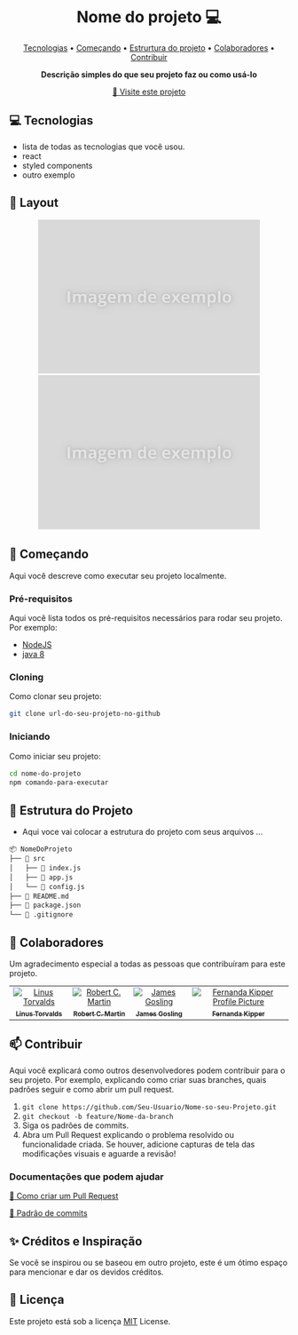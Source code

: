<h1 align="center" style="font-weight: bold;">Nome do projeto 💻</h1>

<p align="center">
 <a href="#tech">Tecnologias</a> •
 <a href="#started">Começando</a> •
 <a href="#structure">Estrurtura do projeto</a> •
 <a href="#colab">Colaboradores</a> •
 <a href="#contribute">Contribuir</a>
</p> 

<p align="center"> 
 <b>Descrição simples do que seu projeto faz ou como usá-lo</b>
</p>

<p align="center">
 <a href="url-do-projeto">📱 Visite este projeto</a>
</p>


<h2 id="technologies">💻 Tecnologias</h2>

- lista de todas as tecnologias que você usou.
- react
- styled components
- outro exemplo


<h2 id="layout">🎨 Layout</h2>

<p align="center">
 <img src="../../img/Imagem-de-exemplo.png" alt="Exemplo de imagem" width="400px">
 <img src="../../img/Imagem-de-exemplo.png" alt="Exemplo de imagem" width="400px">
</p>


<h2 id="started">🚀 Começando</h2>

Aqui você descreve como executar seu projeto localmente.


### Pré-requisitos

Aqui você lista todos os pré-requisitos necessários para rodar seu projeto. Por exemplo:

- [NodeJS](https://nodejs.org/pt)
- [java 8](https://www.java.com/pt-BR/)


### Cloning

Como clonar seu projeto:

```bash
git clone url-do-seu-projeto-no-github
```

### Iniciando

Como iniciar seu projeto:

```bash
cd nome-do-projeto
npm comando-para-executar
```


<h2 id="structure">📂 Estrutura do Projeto</h2>

- Aqui voce vai colocar a estrutura do projeto com seus arquivos ...

```bash
📦 NomeDoProjeto
├── 📁 src
│   ├── 📄 index.js
│   ├── 📄 app.js
│   └── 📄 config.js
├── 📄 README.md
├── 📄 package.json
└── 📄 .gitignore
```

<h2 id="colab">🤝 Colaboradores</h2>

Um agradecimento especial a todas as pessoas que contribuíram para este projeto.

<table>
  <tr>
    <td align="center">
      <a href="#">
        <img src="https://upload.wikimedia.org/wikipedia/commons/thumb/e/e8/Lc3_2018_%28263682303%29_%28cropped%29.jpeg/220px-Lc3_2018_%28263682303%29_%28cropped%29.jpeg" width="100px;" alt="Linus Torvalds"/><br>
        <sub>
          <b>Linus Torvalds</b>
        </sub>
      </a>
    </td>
    <td align="center">
      <a href="#">
        <img src="https://upload.wikimedia.org/wikipedia/commons/thumb/4/47/Robert_C._Martin_surrounded_by_computers_%28cropped%29.jpg/640px-Robert_C._Martin_surrounded_by_computers_%28cropped%29.jpg" width="100px;" alt="Robert C. Martin"/><br>
        <sub>
          <b>Robert C. Martin</b>
        </sub>
      </a>
    </td>
    <td align="center">
      <a href="#">
        <img src="https://upload.wikimedia.org/wikipedia/commons/1/14/James_Gosling_2008.jpg" width="100px;" alt="James Gosling"/><br>
        <sub>
          <b>James Gosling</b>
        </sub>
      </a>
    </td>
    <td align="center">
      <a href="#">
        <img src="https://avatars.githubusercontent.com/u/61896274?v=4" width="100px;" alt="Fernanda Kipper Profile Picture"/><br>
        <sub>
          <b>Fernanda Kipper</b>
        </sub>
      </a>
    </td>
  </tr>
</table>


<h2 id="contribute">📫 Contribuir</h2>

Aqui você explicará como outros desenvolvedores podem contribuir para o seu projeto. Por exemplo, explicando como criar suas branches, quais padrões seguir e como abrir um pull request.

1. `git clone https://github.com/Seu-Usuario/Nome-so-seu-Projeto.git`
2. `git checkout -b feature/Nome-da-branch`
3. Siga os padrões de commits.
4. Abra um Pull Request explicando o problema resolvido ou funcionalidade criada. Se houver, adicione capturas de tela das modificações visuais e aguarde a revisão!


### Documentações que podem ajudar

[📝 Como criar um Pull Request](https://www.atlassian.com/br/git/tutorials/making-a-pull-request)

[💾 Padrão de commits](https://github.com/iuricode/padroes-de-commits)


## ✨ Créditos e Inspiração 

Se você se inspirou ou se baseou em outro projeto, este é um ótimo espaço para mencionar e dar os devidos créditos.

## 📜 Licença

Este projeto está sob a licença [MIT](../../LICENSE) License.